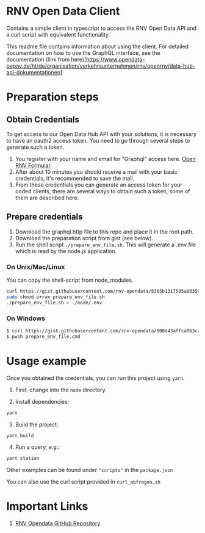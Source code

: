# RNV Open Data Client

Contains a simple client in typescript to access the RNV Open Data API and a curl script with equivalent functionality. 

This readme file contains information about using the client. For detailed documentation on how to use the GraphQL interface, see the documentation (link from here)[https://www.opendata-oepnv.de/ht/de/organisation/verkehrsunternehmen/rnv/openrnv/data-hub-api-dokumentationen]

# Preparation steps

## Obtain Credentials

To get access to our Open Data Hub API with your solutions, it is necessary to have an oauth2 access token.
You need to go through several steps to generate such a token.

1. You register with your name and email for "Graphql" access here.
   [Open RNV Formular](https://www.opendata-oepnv.de/ht/de/organisation/verkehrsunternehmen/rnv/openrnv/api).
2. After about 10 minutes you should receive a mail with your basic credentials, it's recommended to save the mail.
3. From these credentials you can generate an access token for your coded clients, there are several ways to obtain such a token, some of them are described here.

## Prepare credentials

1. Download the graphql.http file to this repo and place it in the root path.
2. Download the preparation script from gist (see below).
3. Run the shell script `./prepare_env_file.sh`. This will generate a .env file which is read by the node.js application.

### On Unix/Mac/Linux

You can copy the shell-script from node_modules.

```bash
curl https://gist.githubusercontent.com/rnv-opendata/8365b1317505a80359491c2124a05e94/raw/2fc73bdbb1dd4872feff7aa8182c477d01a379cc/prepare_env_file.sh > prepare_env_file.sh
sudo chmod u+rwx prepare_env_file.sh
./prepare_env_file.sh > ./node/.env
```

### On Windows

```bash
$ curl https://gist.githubusercontent.com/rnv-opendata/900d43affca063caed7918f91d9531b5/raw/38060421063bc4766566e5324af489fbce226cac/prepare_env_file.cmd > prepare_env_file.cmd
$ pwsh prepare_env_file.cmd
```

# Usage example

Once you obtained the credentials, you can run this project using `yarn`.

1. First, change into the `node` directory.

2. Install dependencies:

```bash
yarn
```

3. Build the project:

```bash
yarn build
```

4. Run a query, e.g.:

```bash
yarn station
```

Other examples can be found under `"scripts"` in the `package.json`

You can also use the curl script provided in `curl_abfragen.sh`

# Important Links

1. [RNV Opendata GitHub Repository](https://github.com/Rhein-Neckar-Verkehr/data-hub-nodejs-client)
